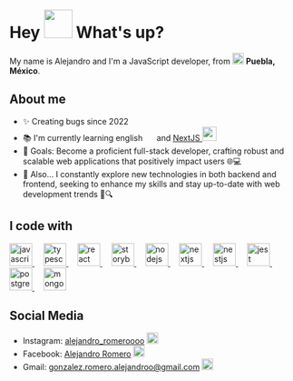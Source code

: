 <h1> Hey <img src="https://emojis.slackmojis.com/emojis/images/1577305505/7373/hand_wave.gif?1577305505" width="50" /> What's up?</h1>

<p> My name is Alejandro and I'm a JavaScript developer, from <img src="https://emojicdn.elk.sh/🇲🇽" width="20" /> <b>Puebla, México</b>. </p>

## About me

- ✨ Creating bugs since 2022
- 📚 I'm currently learning english <img src="https://cdn-icons-png.flaticon.com/128/197/197484.png" width="17" />  and <a href="https://nextjs.org" target="_blank">NextJS <img src="https://cdn.jsdelivr.net/gh/devicons/devicon/icons/nextjs/nextjs-original.svg" height="25" alt="nextjs logo"  /></a>
- 🎯 Goals: Become a proficient full-stack developer, crafting robust and scalable web applications that positively impact users 🌐💻
- 🎲 Also... I constantly explore new technologies in both backend and frontend, seeking to enhance my skills and stay up-to-date with web development trends 🔄🔍

## I code with

<div align="left">
  <a href="https://developer.mozilla.org/en-US/docs/Web/JavaScript" target="_blank">
    <img src="https://cdn.jsdelivr.net/gh/devicons/devicon/icons/javascript/javascript-original.svg" height="40" alt="javascript logo"  />
  </a>
  <img width="12" />
  <a href="https://www.typescriptlang.org" target="_blank">
    <img src="https://cdn.jsdelivr.net/gh/devicons/devicon/icons/typescript/typescript-original.svg" height="40" alt="typescript logo"  />
  </a>
  <img width="12" />
  <a href="https://react.dev" target="_blank">
  <img src="https://cdn.jsdelivr.net/gh/devicons/devicon/icons/react/react-original.svg" height="40" alt="react logo"  />
  </a>
  <img width="12" />
  <a href="https://storybook.js.org" target="_blank">
    <img src="https://cdn.jsdelivr.net/gh/devicons/devicon/icons/storybook/storybook-original.svg" height="40" alt="storybook logo"  />
  </a>
  <img width="12" />
  <a href="https://nodejs.org" target="_blank">
    <img src="https://cdn.jsdelivr.net/gh/devicons/devicon/icons/nodejs/nodejs-original.svg" height="40" alt="nodejs logo"  />
  </a>
  <img width="12" />
  <a href="https://nextjs.org" target="_blank">
    <img src="https://cdn.jsdelivr.net/gh/devicons/devicon/icons/nextjs/nextjs-original.svg" height="40" alt="nextjs logo"  />
  </a>
  <img width="12" />
  <a href="https://nestjs.com" target="_blank">
    <img src="https://cdn.jsdelivr.net/gh/devicons/devicon/icons/nestjs/nestjs-original.svg" height="40" alt="nestjs logo"  />
  </a>
  <img width="12" />
  <a href="https://jestjs.io" target="_blank">
    <img src="https://cdn.jsdelivr.net/gh/devicons/devicon/icons/jest/jest-plain.svg" height="40" alt="jest logo"  />
  </a>
  <img width="12" />
  <a href="https://www.postgresql.org/docs/" target="_blank">
    <img src="https://cdn.jsdelivr.net/gh/devicons/devicon/icons/postgresql/postgresql-original.svg" height="40" alt="postgresql logo"  />
  </a>
  <img width="12" />
  <a href="https://docs.mongodb.com/" target="_blank">
    <img src="https://cdn.jsdelivr.net/gh/devicons/devicon/icons/mongodb/mongodb-original.svg" height="40" alt="mongodb logo"  />
  </a>
</div>

## Social Media

- Instagram: [alejandro_romeroooo](https://www.instagram.com/alejandro_romeroooo/) <img src="https://img.icons8.com/fluent/48/000000/instagram-new.png" width="20" />
- Facebook: [Alejandro Romero](https://www.facebook.com/profile.php?id=61553926479601) <img src="https://img.icons8.com/fluent/48/000000/facebook-new.png" width="20" />
- Gmail: [gonzalez.romero.alejandroo@gmail.com](mailto:gonzalez.romero.alejandroo@gmail.com) <img src="https://img.icons8.com/color/48/000000/gmail--v1.png" width="20" />
